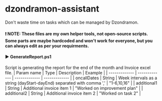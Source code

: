 # dzondramon-assistant
Don't waste time on tasks which can be managed by Dzondramon.

#### :exclamation: NOTE: These files are my own helper tools, not open-source scripts. Some parts are maybe hardcoded and won't work for everyone, but you can always edit as per your requirments.


#### :arrow_forward: GenerateReport.ps1
Script is generating the report for the end of the month and Invoice excel file.
| Param name  | Type | Description | Example |
| ------------- | ------------- | ------------- | ------------- |
| oncallDates  | String  | Week intervals as a string (dayStart-dayEnd) separated with comma  ',' | "1-6,10,16" |
| additional1  | String  | Additional invoice item 1 | "Worked on improvement plan" |
| additional2  | String  | Additional invoice item 2 | "Worked on task 2" |
